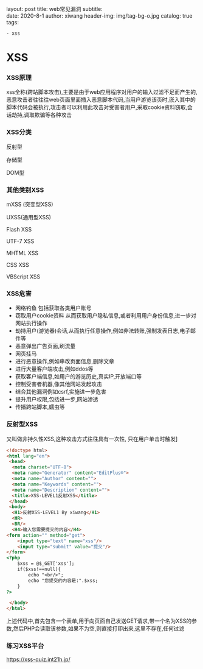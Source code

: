 layout:     post
title:      web常见漏洞
subtitle:   
date:       2020-8-1
author:     xiwang
header-img: img/tag-bg-o.jpg
catalog: true
tags:

    - xss



# XSS

### XSS原理

xss全称(跨站脚本攻击),主要是由于web应用程序对用户的输入过滤不足而产生的,恶意攻击者往往往web页面里面插入恶意脚本代码,当用户游览该页时,嵌入其中的脚本代码会被执行,攻击者可以利用此攻击对受害者用户,采取cookie资料窃取,会话劫持,调取欺骗等各种攻击

### XSS分类

反射型

存储型

DOM型

### 其他类别XSS

mXSS (突变型XSS)

UXSS(通用型XSS)

Flash XSS

UTF-7 XSS

MHTML XSS

CSS XSS

VBScript XSS

### XSS危害

- 网络钓鱼 包括获取各类用户账号
- 窃取用户cookie资料 从而获取用户隐私信息,或者利用用户身份信息,进一步对网站执行操作
- 劫持用户(游览器)会话,从而执行任意操作,例如非法转账,强制发表日志,电子邮件等
- 恶意弹出广告页面,刷流量
- 网页挂马
- 进行恶意操作,例如串改页面信息,删除文章
- 进行大量客户端攻击,例如ddos等
- 获取客户端信息,如用户的游览历史,真实IP,开放端口等
- 控制受害者机器,像其他网站发起攻击
- 结合其他漏洞例如csrf,实施进一步危害
- 提升用户权限,包括进一步,网站渗透
- 传播跨站脚本,蠕虫等

### 反射型XSS

 又叫做非持久性XSS,这种攻击方式往往具有一次性, 只在用户单击时触发]

```html
<!doctype html>
<html lang="en">
 <head>
  <meta charset="UTF-8">
  <meta name="Generator" content="EditPlus®">
  <meta name="Author" content="">
  <meta name="Keywords" content="">
  <meta name="Description" content="">
  <title>XSS-LEVEL1反射XSS</title>
 </head>
 <body>
  <H1>反射XSS-LEVEL1 By xiwang</H1>
  <HR>
  <BR/>
  <H4>输入您需要提交的内容</H4>
<form action="" method="get">  
    <input type="text" name="xss"/>  
    <input type="submit" value="提交"/>  
</form>  
<?php  
    $xss = @$_GET['xss'];  
    if($xss!==null){
        echo "<br/>";
        echo "您提交的内容是:".$xss;  
    }
?>

 </body>
</html>
```

  上述代码中,首先包含一个表单,用于向页面自己发送GET请求,带一个名为XSS的参数,然后PHP会读取该参数,如果不为空,则直接打印出来,这里不存在,任何过滤

### 练习XSS平台

https://xss-quiz.int21h.jp/